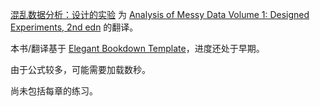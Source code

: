 [混乱数据分析：设计的实验](https://github.com/wangzhen89/AMD) 为 [Analysis of Messy Data Volume 1: Designed Experiments, 2nd edn](https://doi.org/10.1201/EBK1584883340) 的翻译。

本书/翻译基于 [Elegant Bookdown Template](https://bookdown.org/xiangyun/elegantbookdown/)，进度还处于早期。

由于公式较多，可能需要加载数秒。

尚未包括每章的练习。
